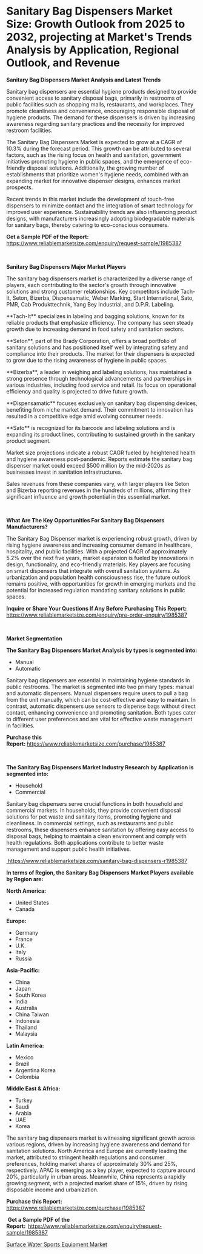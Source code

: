 <p><h1>Sanitary Bag Dispensers Market Size: Growth Outlook from 2025 to 2032, projecting at Market's Trends Analysis by Application, Regional Outlook, and Revenue</h1></p><p><strong>Sanitary Bag Dispensers Market Analysis and Latest Trends</strong></p>
<p><p>Sanitary bag dispensers are essential hygiene products designed to provide convenient access to sanitary disposal bags, primarily in restrooms of public facilities such as shopping malls, restaurants, and workplaces. They promote cleanliness and convenience, encouraging responsible disposal of hygiene products. The demand for these dispensers is driven by increasing awareness regarding sanitary practices and the necessity for improved restroom facilities.</p><p>The Sanitary Bag Dispensers Market is expected to grow at a CAGR of 10.3% during the forecast period. This growth can be attributed to several factors, such as the rising focus on health and sanitation, government initiatives promoting hygiene in public spaces, and the emergence of eco-friendly disposal solutions. Additionally, the growing number of establishments that prioritize women's hygiene needs, combined with an expanding market for innovative dispenser designs, enhances market prospects.</p><p>Recent trends in this market include the development of touch-free dispensers to minimize contact and the integration of smart technology for improved user experience. Sustainability trends are also influencing product designs, with manufacturers increasingly adopting biodegradable materials for sanitary bags, thereby catering to eco-conscious consumers.</p></p>
<p><strong>Get a Sample PDF of the Report:&nbsp;</strong> <a href="https://www.reliablemarketsize.com/enquiry/request-sample/1985387?utm_campaign=2192&utm_medium=2&utm_source=Github&utm_content=ia&utm_term=08022025&utm_id=sanitary-bag-dispensers">https://www.reliablemarketsize.com/enquiry/request-sample/1985387</a></p>
<p>&nbsp;</p>
<p><strong>Sanitary Bag Dispensers Major Market Players</strong></p>
<p><p>The sanitary bag dispensers market is characterized by a diverse range of players, each contributing to the sector's growth through innovative solutions and strong customer relationships. Key competitors include Tach-It, Seton, Bizerba, Dispensamatic, Weber Marking, Start International, Sato, PMR, Cab Produkttechnik, Yang Bey Industrial, and D.P.R. Labeling.</p><p>**Tach-It** specializes in labeling and bagging solutions, known for its reliable products that emphasize efficiency. The company has seen steady growth due to increasing demand in food safety and sanitation sectors. </p><p>**Seton**, part of the Brady Corporation, offers a broad portfolio of sanitary solutions and has positioned itself well by integrating safety and compliance into their products. The market for their dispensers is expected to grow due to the rising awareness of hygiene in public spaces.</p><p>**Bizerba**, a leader in weighing and labeling solutions, has maintained a strong presence through technological advancements and partnerships in various industries, including food service and retail. Its focus on operational efficiency and quality is projected to drive future growth.</p><p>**Dispensamatic** focuses exclusively on sanitary bag dispensing devices, benefiting from niche market demand. Their commitment to innovation has resulted in a competitive edge amid evolving consumer needs.</p><p>**Sato** is recognized for its barcode and labeling solutions and is expanding its product lines, contributing to sustained growth in the sanitary product segment.</p><p>Market size projections indicate a robust CAGR fueled by heightened health and hygiene awareness post-pandemic. Reports estimate the sanitary bag dispenser market could exceed $500 million by the mid-2020s as businesses invest in sanitation infrastructures.</p><p>Sales revenues from these companies vary, with larger players like Seton and Bizerba reporting revenues in the hundreds of millions, affirming their significant influence and growth potential in this essential market.</p></p>
<p>&nbsp;</p>
<p><strong>What Are The Key Opportunities For Sanitary Bag Dispensers Manufacturers?</strong></p>
<p><p>The Sanitary Bag Dispenser market is experiencing robust growth, driven by rising hygiene awareness and increasing consumer demand in healthcare, hospitality, and public facilities. With a projected CAGR of approximately 5.2% over the next five years, market expansion is fueled by innovations in design, functionality, and eco-friendly materials. Key players are focusing on smart dispensers that integrate with overall sanitation systems. As urbanization and population health consciousness rise, the future outlook remains positive, with opportunities for growth in emerging markets and the potential for increased regulation mandating sanitary solutions in public spaces.</p></p>
<p><strong>Inquire or Share Your Questions If Any Before Purchasing This Report:</strong> <a href="https://www.reliablemarketsize.com/enquiry/pre-order-enquiry/1985387?utm_campaign=2192&utm_medium=2&utm_source=Github&utm_content=ia&utm_term=08022025&utm_id=sanitary-bag-dispensers">https://www.reliablemarketsize.com/enquiry/pre-order-enquiry/1985387</a></p>
<p>&nbsp;</p>
<p><strong>Market Segmentation</strong></p>
<p><strong>The Sanitary Bag Dispensers Market Analysis by types is segmented into:</strong></p>
<p><ul><li>Manual</li><li>Automatic</li></ul></p>
<p><p>Sanitary bag dispensers are essential in maintaining hygiene standards in public restrooms. The market is segmented into two primary types: manual and automatic dispensers. Manual dispensers require users to pull a bag from the unit manually, which can be cost-effective and easy to maintain. In contrast, automatic dispensers use sensors to dispense bags without direct contact, enhancing convenience and promoting sanitation. Both types cater to different user preferences and are vital for effective waste management in facilities.</p></p>
<p><strong>Purchase this Report:&nbsp;</strong><a href="https://www.reliablemarketsize.com/purchase/1985387?utm_campaign=2192&utm_medium=2&utm_source=Github&utm_content=ia&utm_term=08022025&utm_id=sanitary-bag-dispensers">https://www.reliablemarketsize.com/purchase/1985387</a></p>
<p>&nbsp;</p>
<p><strong>The Sanitary Bag Dispensers Market Industry Research by Application is segmented into:</strong></p>
<p><ul><li>Household</li><li>Commercial</li></ul></p>
<p><p>Sanitary bag dispensers serve crucial functions in both household and commercial markets. In households, they provide convenient disposal solutions for pet waste and sanitary items, promoting hygiene and cleanliness. In commercial settings, such as restaurants and public restrooms, these dispensers enhance sanitation by offering easy access to disposal bags, helping to maintain a clean environment and comply with health regulations. Both applications contribute to better waste management and support public health initiatives.</p></p>
<p><a href="https://www.reliablemarketsize.com/sanitary-bag-dispensers-r1985387?utm_campaign=2192&utm_medium=2&utm_source=Github&utm_content=ia&utm_term=08022025&utm_id=sanitary-bag-dispensers">&nbsp;https://www.reliablemarketsize.com/sanitary-bag-dispensers-r1985387</a></p>
<p><strong>In terms of Region, the Sanitary Bag Dispensers Market Players available by Region are:</strong></p>
<p>
    <p> <strong> North America: </strong>
        <ul>
            <li>United States</li>
            <li>Canada</li>
        </ul>
        </p> 
    <p> <strong> Europe: </strong>
        <ul>
            <li>Germany</li>
            <li>France</li>
            <li>U.K.</li>
            <li>Italy</li>
            <li>Russia</li>
        </ul>
        </p> 
    <p> <strong> Asia-Pacific: </strong>
        <ul>
            <li>China</li>
            <li>Japan</li>
            <li>South Korea</li>
            <li>India</li>
            <li>Australia</li>
            <li>China Taiwan</li>
            <li>Indonesia</li>
            <li>Thailand</li>
            <li>Malaysia</li>
        </ul>
        </p> 
    <p> <strong> Latin America: </strong>
        <ul>
            <li>Mexico</li>
            <li>Brazil</li>
            <li>Argentina Korea</li>
            <li>Colombia</li>
        </ul>
        </p> 
    <p> <strong> Middle East & Africa: </strong>
        <ul>
            <li>Turkey</li>
            <li>Saudi</li>
            <li>Arabia</li>
            <li>UAE</li>
            <li>Korea</li>
        </ul>
    </p>
    </p>
<p><p>The sanitary bag dispensers market is witnessing significant growth across various regions, driven by increasing hygiene awareness and demand for sanitation solutions. North America and Europe are currently leading the market, attributed to stringent health regulations and consumer preferences, holding market shares of approximately 30% and 25%, respectively. APAC is emerging as a key player, expected to capture around 20%, particularly in urban areas. Meanwhile, China represents a rapidly growing segment, with a projected market share of 15%, driven by rising disposable income and urbanization.</p></p>
<p><strong>Purchase this Report: </strong><a href="https://www.reliablemarketsize.com/purchase/1985387?utm_campaign=2192&utm_medium=2&utm_source=Github&utm_content=ia&utm_term=08022025&utm_id=sanitary-bag-dispensers">https://www.reliablemarketsize.com/purchase/1985387</a></p>
<p>&nbsp;<strong>Get a Sample PDF of the Report:&nbsp;&nbsp;</strong><a href="https://www.reliablemarketsize.com/enquiry/request-sample/1985387?utm_campaign=2192&utm_medium=2&utm_source=Github&utm_content=ia&utm_term=08022025&utm_id=sanitary-bag-dispensers">https://www.reliablemarketsize.com/enquiry/request-sample/1985387</a></p>
<p><strong></strong></p>
<p><p><a href="https://github.com/WashimHussain441/Market-Research-Report-List-1/blob/main/surface-water-sports-equipment-market.md?utm_campaign=2192&utm_medium=2&utm_source=Github&utm_content=ia&utm_term=08022025&utm_id=sanitary-bag-dispensers">Surface Water Sports Equipment Market</a></p></p>